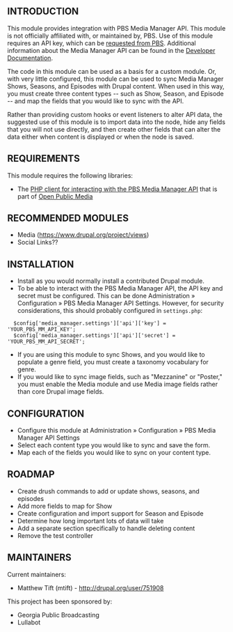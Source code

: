 INTRODUCTION
------------

This module provides integration with PBS Media Manager API. This module is not
officially affiliated with, or maintained by, PBS. Use of this module requires
an API key, which can be [requested from
PBS](http://digitalsupport.pbs.org/support/tickets/new). Additional information
about the Media Manager API can be found in the [Developer
Documentation](https://docs.pbs.org/display/CDA/Media+Manager+API).

The code in this module can be used as a basis for a custom module. Or, with
very little configured, this module can be used to sync Media Manager Shows,
Seasons, and Episodes with Drupal content. When used in this way, you must
create three content types -- such as Show, Season, and Episode -- and map the
fields that you would like to sync with the API.

Rather than providing custom hooks or event listeners to alter API data, the
suggested use of this module is to import data into the node, hide any fields
that you will not use directly, and then create other fields that can alter
the data either when content is displayed or when the node is saved.


REQUIREMENTS
------------

This module requires the following libraries:

 * The [PHP client for interacting with the PBS Media Manager
   API](https://github.com/OpenPublicMedia/pbs-media-manager-php)
   that is part of [Open Public Media](https://github.com/OpenPublicMedia)


RECOMMENDED MODULES
-------------------

 * Media (https://www.drupal.org/project/views)
 * Social Links??


INSTALLATION
------------

* Install as you would normally install a contributed Drupal module.
* To be able to interact with the PBS Media Manager API, the API key and secret
  must be configured. This can be done Administration » Configuration » PBS
  Media Manager API Settings. However, for security considerations, this should
  probably configured in `settings.php`:

```
  $config['media_manager.settings']['api']['key'] = 'YOUR_PBS_MM_API_KEY';
  $config['media_manager.settings']['api']['secret'] = 'YOUR_PBS_MM_API_SECRET';
```

* If you are using this module to sync Shows, and you would like to populate
  a genre field, you must create a taxonomy vocabulary for genre.
* If you would like to sync image fields, such as "Mezzanine" or "Poster," you
  must enable the Media module and use Media image fields rather than core
  Drupal image fields.


CONFIGURATION
-------------

* Configure this module at Administration » Configuration » PBS Media Manager
  API Settings
* Select each content type you would like to sync and save the form.
* Map each of the fields you would like to sync on your content type.


ROADMAP
-------

* Create drush commands to add or update shows, seasons, and episodes
* Add more fields to map for Show
* Create configuration and import support for Season and Episode
* Determine how long important lots of data will take
* Add a separate section specifically to handle deleting content
* Remove the test controller


MAINTAINERS
-----------

Current maintainers:
* Matthew Tift (mtift) - http://drupal.org/user/751908

This project has been sponsored by:
* Georgia Public Broadcasting
* Lullabot
